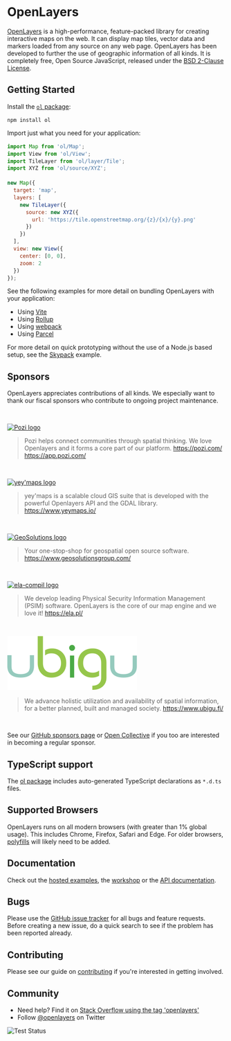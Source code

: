 # OpenLayers

[OpenLayers](https://openlayers.org/) is a high-performance, feature-packed library for creating interactive maps on the web. It can display map tiles, vector data and markers loaded from any source on any web page. OpenLayers has been developed to further the use of geographic information of all kinds. It is completely free, Open Source JavaScript, released under the [BSD 2-Clause License](https://opensource.org/licenses/BSD-2-Clause).

## Getting Started

Install the [`ol` package](https://www.npmjs.com/package/ol):

```
npm install ol
```

Import just what you need for your application:

```js
import Map from 'ol/Map';
import View from 'ol/View';
import TileLayer from 'ol/layer/Tile';
import XYZ from 'ol/source/XYZ';

new Map({
  target: 'map',
  layers: [
    new TileLayer({
      source: new XYZ({
        url: 'https://tile.openstreetmap.org/{z}/{x}/{y}.png'
      })
    })
  ],
  view: new View({
    center: [0, 0],
    zoom: 2
  })
});
```

See the following examples for more detail on bundling OpenLayers with your application:

 * Using [Vite](https://github.com/openlayers/ol-vite)
 * Using [Rollup](https://github.com/openlayers/ol-rollup)
 * Using [webpack](https://github.com/openlayers/ol-webpack)
 * Using [Parcel](https://github.com/openlayers/ol-parcel)

For more detail on quick prototyping without the use of a Node.js based setup, see the [Skypack](https://github.com/openlayers/ol-skypack) example.

## Sponsors

OpenLayers appreciates contributions of all kinds.  We especially want to thank our fiscal sponsors who contribute to ongoing project maintenance.

<br>

[![Pozi logo](./sponsor-logos/pozi.png)](https://pozi.com/)

> Pozi helps connect communities through spatial thinking.
> We love Openlayers and it forms a core part of our platform.
> https://pozi.com/ https://app.pozi.com/

<br>

[![yey'maps logo](./sponsor-logos/yeymaps.png)](https://www.yeymaps.io/)

> yey'maps is a scalable cloud GIS suite that is developed with the
> powerful Openlayers API and the GDAL library.
> https://www.yeymaps.io/

<br>

[![GeoSolutions logo](./sponsor-logos/geosolutions.png)](https://www.geosolutionsgroup.com/)

> Your one-stop-shop for geospatial open source software.
> https://www.geosolutionsgroup.com/

<br>

[![ela-compil logo](./sponsor-logos/ela-compil.png)](https://ela.pl/)

> We develop leading Physical Security Information Management (PSIM) software.
> OpenLayers is the core of our map engine and we love it! 
> https://ela.pl/

<br>

[![Ubigu Oy logo](./sponsor-logos/ubigu-oy.svg)](https://www.ubigu.fi/)

> We advance holistic utilization and availability of spatial information,
> for a better planned, built and managed society.
> https://www.ubigu.fi/

<br>

See our [GitHub sponsors page](https://github.com/sponsors/openlayers) or [Open Collective](https://opencollective.com/openlayers/contribute/sponsors-214/checkout) if you too are interested in becoming a regular sponsor.

## TypeScript support

The [ol package](https://npmjs.com/package/ol) includes auto-generated TypeScript declarations as `*.d.ts` files.

## Supported Browsers

OpenLayers runs on all modern browsers (with greater than 1% global usage).  This includes Chrome, Firefox, Safari and Edge. For older browsers, [polyfills](https://polyfill.io/) will likely need to be added.

## Documentation

Check out the [hosted examples](https://openlayers.org/en/latest/examples/), the [workshop](https://openlayers.org/workshop/) or the [API documentation](https://openlayers.org/en/latest/apidoc/).

## Bugs

Please use the [GitHub issue tracker](https://github.com/openlayers/openlayers/issues) for all bugs and feature requests. Before creating a new issue, do a quick search to see if the problem has been reported already.

## Contributing

Please see our guide on [contributing](CONTRIBUTING.md) if you're interested in getting involved.

## Community

- Need help? Find it on [Stack Overflow using the tag 'openlayers'](https://stackoverflow.com/questions/tagged/openlayers)
- Follow [@openlayers](https://twitter.com/openlayers) on Twitter

![Test Status](https://github.com/openlayers/openlayers/workflows/Test/badge.svg)
